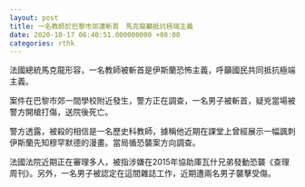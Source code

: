 ```yaml
---
layout: post
title: 一名教師於巴黎市郊遭斬首　馬克龍籲抵抗極端主義
date: 2020-10-17 06:40:51.000000000 +08:00
categories: rthk
---
```


法國總統馬克龍形容，一名教師被斬首是伊斯蘭恐怖主義，呼籲國民共同抵抗極端主義。

案件在巴黎市郊一間學校附近發生，警方正在調查，一名男子被斬首，疑兇當場被警方開槍打傷，送院後死亡。

警方透露，被殺的相信是一名歷史科教師，據稱他近期在課堂上曾經展示一幅諷刺伊斯蘭先知穆罕默德的漫畫。當局循恐襲案方向調查。

法國法院近期正在審理多人，被指涉嫌在2015年協助庫瓦什兄弟發動恐襲《查理周刊》。另外，一名男子被認定在這間雜誌工作，近期遭兩名男子襲擊受傷。

